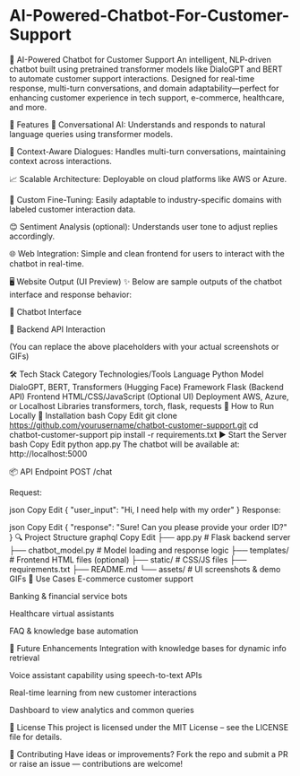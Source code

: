 # AI-Powered-Chatbot-For-Customer-Support
💬 AI-Powered Chatbot for Customer Support
An intelligent, NLP-driven chatbot built using pretrained transformer models like DialoGPT and BERT to automate customer support interactions. Designed for real-time response, multi-turn conversations, and domain adaptability—perfect for enhancing customer experience in tech support, e-commerce, healthcare, and more.

🚀 Features
🤖 Conversational AI: Understands and responds to natural language queries using transformer models.

🧠 Context-Aware Dialogues: Handles multi-turn conversations, maintaining context across interactions.

📈 Scalable Architecture: Deployable on cloud platforms like AWS or Azure.

🧰 Custom Fine-Tuning: Easily adaptable to industry-specific domains with labeled customer interaction data.

😊 Sentiment Analysis (optional): Understands user tone to adjust replies accordingly.

🌐 Web Integration: Simple and clean frontend for users to interact with the chatbot in real-time.

🖥️ Website Output (UI Preview)
✨ Below are sample outputs of the chatbot interface and response behavior:

💬 Chatbot Interface

📡 Backend API Interaction

(You can replace the above placeholders with your actual screenshots or GIFs)

🛠️ Tech Stack
Category	Technologies/Tools
Language	Python
Model	DialoGPT, BERT, Transformers (Hugging Face)
Framework	Flask (Backend API)
Frontend	HTML/CSS/JavaScript (Optional UI)
Deployment	AWS, Azure, or Localhost
Libraries	transformers, torch, flask, requests
🧪 How to Run Locally
🔧 Installation
bash
Copy
Edit
git clone https://github.com/yourusername/chatbot-customer-support.git
cd chatbot-customer-support
pip install -r requirements.txt
▶️ Start the Server
bash
Copy
Edit
python app.py
The chatbot will be available at: http://localhost:5000

📦 API Endpoint
POST /chat

Request:

json
Copy
Edit
{
  "user_input": "Hi, I need help with my order"
}
Response:

json
Copy
Edit
{
  "response": "Sure! Can you please provide your order ID?"
}
🔍 Project Structure
graphql
Copy
Edit
├── app.py                # Flask backend server
├── chatbot_model.py      # Model loading and response logic
├── templates/            # Frontend HTML files (optional)
├── static/               # CSS/JS files
├── requirements.txt
├── README.md
└── assets/               # UI screenshots & demo GIFs
🎯 Use Cases
E-commerce customer support

Banking & financial service bots

Healthcare virtual assistants

FAQ & knowledge base automation

🧠 Future Enhancements
Integration with knowledge bases for dynamic info retrieval

Voice assistant capability using speech-to-text APIs

Real-time learning from new customer interactions

Dashboard to view analytics and common queries

📜 License
This project is licensed under the MIT License – see the LICENSE file for details.

🤝 Contributing
Have ideas or improvements? Fork the repo and submit a PR or raise an issue — contributions are welcome!
